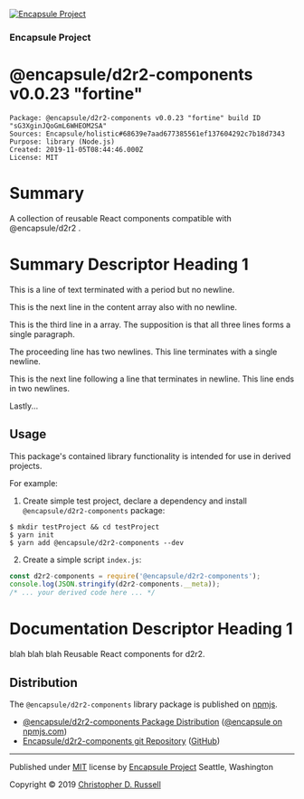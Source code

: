 [![Encapsule Project](https://encapsule.io/images/blue-burst-encapsule.io-icon-72x72.png "Encapsule Project")](https://encapsule.io)

### Encapsule Project

# @encapsule/d2r2-components v0.0.23 "fortine"

```
Package: @encapsule/d2r2-components v0.0.23 "fortine" build ID "sG3XginJQoGmL6WHEOM2SA"
Sources: Encapsule/holistic#68639e7aad677385561ef137604292c7b18d7343
Purpose: library (Node.js)
Created: 2019-11-05T08:44:46.000Z
License: MIT
```

# Summary

A collection of reusable React components compatible with @encapsule/d2r2 <ComponentRouter/>.

# Summary Descriptor Heading 1

This is a line of text terminated with a period but no newline.

This is the next line in the content array also with no newline.

This is the third line in a array. The supposition is that all three lines forms a single paragraph.





The proceeding line has two newlines. This line terminates with a single newline.


This is the next line following a line that terminates in newline. This line ends in two newlines.



Lastly...

## Usage

This package's contained library functionality is intended for use in derived projects.

For example:

1. Create simple test project, declare a dependency and install `@encapsule/d2r2-components` package:

```
$ mkdir testProject && cd testProject
$ yarn init
$ yarn add @encapsule/d2r2-components --dev
```

2. Create a simple script `index.js`:

```JavaScript
const d2r2-components = require('@encapsule/d2r2-components');
console.log(JSON.stringify(d2r2-components.__meta));
/* ... your derived code here ... */
```

# Documentation Descriptor Heading 1

blah blah blah Reusable React components for d2r2.

## Distribution

The `@encapsule/d2r2-components` library package is published on [npmjs](https://npmjs.com).

- [@encapsule/d2r2-components Package Distribution](https://npmjs.com/package/@encapsule/d2r2-components/v/0.0.23) ([@encapsule on npmjs.com](https://www.npmjs.com/org/encapsule))
- [Encapsule/d2r2-components git Repository](https://github.com/Encapsule/d2r2-components) ([GitHub](https://github.com/Encapsule))

<hr>

Published under [MIT](LICENSE) license by [Encapsule Project](https://encapsule.io) Seattle, Washington

Copyright &copy; 2019 [Christopher D. Russell](https://github.com/ChrisRus)
